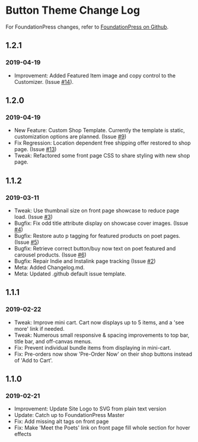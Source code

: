 # Button Theme Change Log
For FoundationPress changes, refer to [FoundationPress on Github](https://github.com/olefredrik/FoundationPress/).

## 1.2.1
### 2019-04-19
* Improvement: Added Featured Item image and copy control to the Customizer. (Issue [#14](https://github.com/buttonpoetry/Button-Theme-2018/issues/14)).
 
## 1.2.0
### 2019-04-19
* New Feature: Custom Shop Template. Currently the template is static, customization options are planned. (Issue [#9](https://github.com/buttonpoetry/Button-Theme-2018/issues/9))
* Fix Regression: Location dependent free shipping offer restored to shop page. (Issue [#13](https://github.com/buttonpoetry/Button-Theme-2018/issues/13))
* Tweak: Refactored some front page CSS to share styling with new shop page.

## 1.1.2
### 2019-03-11
* Tweak: Use thumbnail size on front page showcase to reduce page load. (Issue [#3](https://github.com/buttonpoetry/Button-Theme-2018/issues/3))
* Bugfix: Fix odd title attribute display on showcase cover images. (Issue [#4](https://github.com/buttonpoetry/Button-Theme-2018/issues/4))
* Bugfix: Restore auto p tagging for featured products on poet pages. (Issue [#5](https://github.com/buttonpoetry/Button-Theme-2018/issues/5))
* Bugfix: Retrieve correct button/buy now text on poet featured and carousel products. (Issue [#6](https://github.com/buttonpoetry/Button-Theme-2018/issues/6))
* Bugfix: Repair Indie and Instalink page tracking (Issue [#2](https://github.com/buttonpoetry/Button-Theme-2018/issues/2#issue-414327359))
* Meta: Added Changelog.md.
* Meta: Updated .github default issue template.

## 1.1.1
### 2019-02-22 
* Tweak: Improve mini cart. Cart now displays up to 5 items, and a 'see more' link if needed.
* Tweak: Numerous small responsive & spacing improvements to top bar, title bar, and off-canvas menus.
* Fix: Prevent individual bundle items from displaying in mini-cart.
* Fix: Pre-orders now show 'Pre-Order Now' on their shop buttons instead of 'Add to Cart'.

## 1.1.0
### 2019-02-21
* Improvement: Update Site Logo to SVG from plain text version
* Update: Catch up to FoundationPress Master
* Fix: Add missing alt tags on front page
* Fix: Make 'Meet the Poets' link on front page fill whole section for hover effects